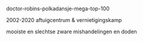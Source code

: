 doctor-robins-polkadansje-mega-top-100

2002-2020 aftuigcentrum &amp; vernietigingskamp

mooiste en slechtse zware mishandelingen en doden
